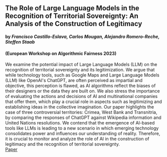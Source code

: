 ## The Role of Large Language Models in the Recognition of Territorial Sovereignty: An Analysis of the Construction of Legitimacy
#### by _Francisco Castillo-Eslava, Carlos Mougan, Alejandro Romero-Reche, Steffen Staab_ 
#### (European Workshop on Algorithmic Fairness 2023)
We examine the potential impact of Large Language Models (LLM) on the recognition of territorial sovereignty and its legitimization. We argue that while technology tools, such as Google Maps and Large Language Models (LLM) like OpenAI's ChatGPT, are often perceived as impartial and objective, this perception is flawed, as AI algorithms reflect the biases of their designers or the data they are built on. We also stress the importance of evaluating the actions and decisions of AI and multinational companies that offer them, which play a crucial role in aspects such as legitimizing and establishing ideas in the collective imagination. Our paper highlights the case of three controversial territories: Crimea, West Bank and Transnitria, by comparing the responses of ChatGPT against Wikipedia information and United Nations resolutions. We contend that the emergence of AI-based tools like LLMs is leading to a new scenario in which emerging technology consolidates power and influences our understanding of reality. Therefore, it is crucial to monitor and analyze the role of AI in the construction of legitimacy and the recognition of territorial sovereignty.
\
[Paper](https://github.com/nobias-project/Publications/blob/main/delobelle2022time.pdf)
